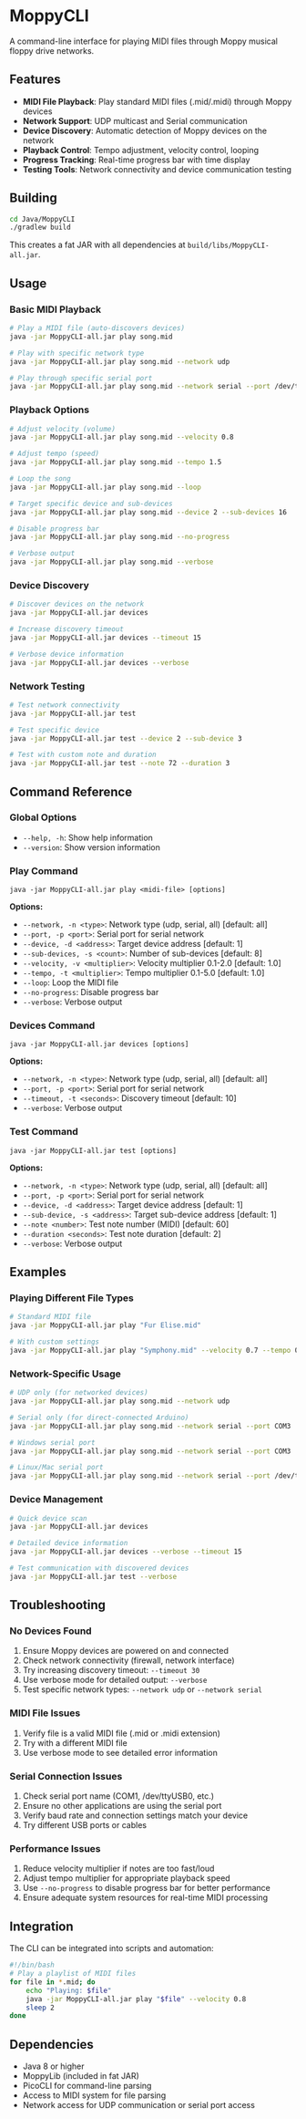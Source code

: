 # MoppyCLI

A command-line interface for playing MIDI files through Moppy musical floppy drive networks.

## Features

- **MIDI File Playback**: Play standard MIDI files (.mid/.midi) through Moppy devices
- **Network Support**: UDP multicast and Serial communication
- **Device Discovery**: Automatic detection of Moppy devices on the network
- **Playback Control**: Tempo adjustment, velocity control, looping
- **Progress Tracking**: Real-time progress bar with time display
- **Testing Tools**: Network connectivity and device communication testing

## Building

```bash
cd Java/MoppyCLI
./gradlew build
```

This creates a fat JAR with all dependencies at `build/libs/MoppyCLI-all.jar`.

## Usage

### Basic MIDI Playback

```bash
# Play a MIDI file (auto-discovers devices)
java -jar MoppyCLI-all.jar play song.mid

# Play with specific network type
java -jar MoppyCLI-all.jar play song.mid --network udp

# Play through specific serial port
java -jar MoppyCLI-all.jar play song.mid --network serial --port /dev/ttyUSB0
```

### Playback Options

```bash
# Adjust velocity (volume)
java -jar MoppyCLI-all.jar play song.mid --velocity 0.8

# Adjust tempo (speed)
java -jar MoppyCLI-all.jar play song.mid --tempo 1.5

# Loop the song
java -jar MoppyCLI-all.jar play song.mid --loop

# Target specific device and sub-devices
java -jar MoppyCLI-all.jar play song.mid --device 2 --sub-devices 16

# Disable progress bar
java -jar MoppyCLI-all.jar play song.mid --no-progress

# Verbose output
java -jar MoppyCLI-all.jar play song.mid --verbose
```

### Device Discovery

```bash
# Discover devices on the network
java -jar MoppyCLI-all.jar devices

# Increase discovery timeout
java -jar MoppyCLI-all.jar devices --timeout 15

# Verbose device information
java -jar MoppyCLI-all.jar devices --verbose
```

### Network Testing

```bash
# Test network connectivity
java -jar MoppyCLI-all.jar test

# Test specific device
java -jar MoppyCLI-all.jar test --device 2 --sub-device 3

# Test with custom note and duration
java -jar MoppyCLI-all.jar test --note 72 --duration 3
```

## Command Reference

### Global Options

- `--help, -h`: Show help information
- `--version`: Show version information

### Play Command

```
java -jar MoppyCLI-all.jar play <midi-file> [options]
```

**Options:**
- `--network, -n <type>`: Network type (udp, serial, all) [default: all]
- `--port, -p <port>`: Serial port for serial network
- `--device, -d <address>`: Target device address [default: 1]
- `--sub-devices, -s <count>`: Number of sub-devices [default: 8]
- `--velocity, -v <multiplier>`: Velocity multiplier 0.1-2.0 [default: 1.0]
- `--tempo, -t <multiplier>`: Tempo multiplier 0.1-5.0 [default: 1.0]
- `--loop`: Loop the MIDI file
- `--no-progress`: Disable progress bar
- `--verbose`: Verbose output

### Devices Command

```
java -jar MoppyCLI-all.jar devices [options]
```

**Options:**
- `--network, -n <type>`: Network type (udp, serial, all) [default: all]
- `--port, -p <port>`: Serial port for serial network
- `--timeout, -t <seconds>`: Discovery timeout [default: 10]
- `--verbose`: Verbose output

### Test Command

```
java -jar MoppyCLI-all.jar test [options]
```

**Options:**
- `--network, -n <type>`: Network type (udp, serial, all) [default: all]
- `--port, -p <port>`: Serial port for serial network
- `--device, -d <address>`: Target device address [default: 1]
- `--sub-device, -s <address>`: Target sub-device address [default: 1]
- `--note <number>`: Test note number (MIDI) [default: 60]
- `--duration <seconds>`: Test note duration [default: 2]
- `--verbose`: Verbose output

## Examples

### Playing Different File Types

```bash
# Standard MIDI file
java -jar MoppyCLI-all.jar play "Fur Elise.mid"

# With custom settings
java -jar MoppyCLI-all.jar play "Symphony.mid" --velocity 0.7 --tempo 0.9 --device 1 --sub-devices 16
```

### Network-Specific Usage

```bash
# UDP only (for networked devices)
java -jar MoppyCLI-all.jar play song.mid --network udp

# Serial only (for direct-connected Arduino)
java -jar MoppyCLI-all.jar play song.mid --network serial --port COM3

# Windows serial port
java -jar MoppyCLI-all.jar play song.mid --network serial --port COM3

# Linux/Mac serial port
java -jar MoppyCLI-all.jar play song.mid --network serial --port /dev/ttyUSB0
```

### Device Management

```bash
# Quick device scan
java -jar MoppyCLI-all.jar devices

# Detailed device information
java -jar MoppyCLI-all.jar devices --verbose --timeout 15

# Test communication with discovered devices
java -jar MoppyCLI-all.jar test --verbose
```

## Troubleshooting

### No Devices Found

1. Ensure Moppy devices are powered on and connected
2. Check network connectivity (firewall, network interface)
3. Try increasing discovery timeout: `--timeout 30`
4. Use verbose mode for detailed output: `--verbose`
5. Test specific network types: `--network udp` or `--network serial`

### MIDI File Issues

1. Verify file is a valid MIDI file (.mid or .midi extension)
2. Try with a different MIDI file
3. Use verbose mode to see detailed error information

### Serial Connection Issues

1. Check serial port name (COM1, /dev/ttyUSB0, etc.)
2. Ensure no other applications are using the serial port
3. Verify baud rate and connection settings match your device
4. Try different USB ports or cables

### Performance Issues

1. Reduce velocity multiplier if notes are too fast/loud
2. Adjust tempo multiplier for appropriate playback speed
3. Use `--no-progress` to disable progress bar for better performance
4. Ensure adequate system resources for real-time MIDI processing

## Integration

The CLI can be integrated into scripts and automation:

```bash
#!/bin/bash
# Play a playlist of MIDI files
for file in *.mid; do
    echo "Playing: $file"
    java -jar MoppyCLI-all.jar play "$file" --velocity 0.8
    sleep 2
done
```

## Dependencies

- Java 8 or higher
- MoppyLib (included in fat JAR)
- PicoCLI for command-line parsing
- Access to MIDI system for file parsing
- Network access for UDP communication or serial port access
